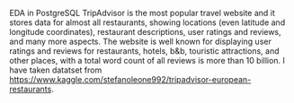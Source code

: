 EDA in PostgreSQL
TripAdvisor is the most popular travel website and it stores data for almost all restaurants, showing locations (even latitude and longitude coordinates), restaurant descriptions, user ratings and reviews, and many more aspects.
The website is well known for displaying user ratings and reviews for restaurants, hotels, b&b, touristic attractions, and other places, with a total word count of all reviews is more than 10 billion.
I have taken datatset from https://www.kaggle.com/stefanoleone992/tripadvisor-european-restaurants.
